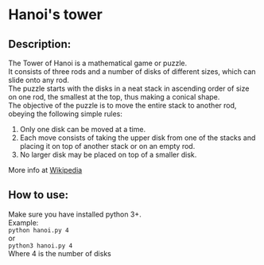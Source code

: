 # Hanoi's tower

## Description:
The Tower of Hanoi is a mathematical game or puzzle.  
It consists of three rods and a number of disks of different sizes, which can slide onto any rod.  
The puzzle starts with the disks in a neat stack in ascending order of size on one rod, the smallest at the top, thus making a conical shape.  
The objective of the puzzle is to move the entire stack to another rod, obeying the following simple rules:   

1. Only one disk can be moved at a time.
2. Each move consists of taking the upper disk from one of the stacks and placing it on top of another stack or on an empty rod.
3. No larger disk may be placed on top of a smaller disk.

More info at [Wikipedia](https://en.wikipedia.org/wiki/Tower_of_Hanoi)

## How to use:

Make sure you have installed python 3+.  
Example:  
`python hanoi.py 4`  
or  
`python3 hanoi.py 4`  
Where 4 is the number of disks
